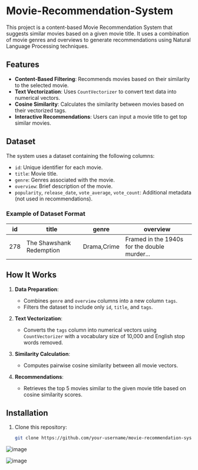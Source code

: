 # Movie-Recommendation-System

This project is a content-based Movie Recommendation System that suggests similar movies based on a given movie title. It uses a combination of movie genres and overviews to generate recommendations using Natural Language Processing techniques.

## Features

- **Content-Based Filtering**: Recommends movies based on their similarity to the selected movie.
- **Text Vectorization**: Uses `CountVectorizer` to convert text data into numerical vectors.
- **Cosine Similarity**: Calculates the similarity between movies based on their vectorized tags.
- **Interactive Recommendations**: Users can input a movie title to get top similar movies.

## Dataset

The system uses a dataset containing the following columns:
- `id`: Unique identifier for each movie.
- `title`: Movie title.
- `genre`: Genres associated with the movie.
- `overview`: Brief description of the movie.
- `popularity`, `release_date`, `vote_average`, `vote_count`: Additional metadata (not used in recommendations).

### Example of Dataset Format

| id   | title                   | genre          | overview                                   |
|------|-------------------------|----------------|-------------------------------------------|
| 278  | The Shawshank Redemption | Drama,Crime    | Framed in the 1940s for the double murder... |

## How It Works

1. **Data Preparation**:
   - Combines `genre` and `overview` columns into a new column `tags`.
   - Filters the dataset to include only `id`, `title`, and `tags`.

2. **Text Vectorization**:
   - Converts the `tags` column into numerical vectors using `CountVectorizer` with a vocabulary size of 10,000 and English stop words removed.

3. **Similarity Calculation**:
   - Computes pairwise cosine similarity between all movie vectors.

4. **Recommendations**:
   - Retrieves the top 5 movies similar to the given movie title based on cosine similarity scores.

## Installation

1. Clone this repository:
   ```bash
   git clone https://github.com/your-username/movie-recommendation-system.git


![image](https://github.com/user-attachments/assets/3ee061b7-ba1f-454a-bf36-e43b62ec6033)

![image](https://github.com/user-attachments/assets/d7363a97-415a-44ed-bf5f-a77dbef275c5)


